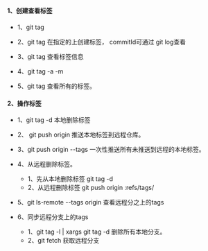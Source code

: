 #### 1、创建查看标签
* 1、git tag <tagName>


* 2、git tag <tagName> <commitId> 在指定的<commitId>上创建标签， commitId可通过 git log查看


* 3、git tag <tagName> 查看标签信息


* 4、git tag -a <tagName> -m <tagMsg> <commitId>

* 5、git  tag 查看所有的标签。


#### 2、操作标签
* 1、git tag -d <tagName>本地删除标签


* 2、 git push origin <tagName> 推送本地标签到远程仓库。


* 3、git push origin --tags 一次性推送所有未推送到远程的本地标签。


* 4、从远程删除标签。
    * 1、先从本地删除标签 git tag -d <tagName>
    * 2、从远程删除标签 git push origin :refs/tags/<tagName>


* 5、git ls-remote --tags origin 查看远程分之上的tags


* 6、同步远程分支上的tags
    * 1、git tag -l | xargs git tag -d 删除所有本地分支。
    * 2、git fetch 获取远程分支